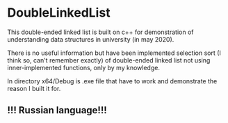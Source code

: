 # DoubleLinkedList

This double-ended linked list is built on c++ for demonstration of understanding data structures in university (in may 2020).

There is no useful information but have been implemented selection sort (I think so, can't remember exactly) of double-ended linked list not using 
inner-implemented functions, only by my knowledge.

In directory x64/Debug is .exe file that have to work and demonstrate the reason I built it for. 

## **!!! Russian language!!!**

